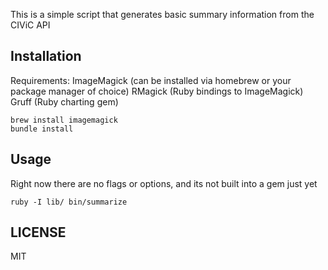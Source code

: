This is a simple script that generates basic summary information from the CIViC API

## Installation

Requirements:
  ImageMagick (can be installed via homebrew or your package manager of choice)
  RMagick (Ruby bindings to ImageMagick)
  Gruff (Ruby charting gem)

```
brew install imagemagick
bundle install
```

## Usage

Right now there are no flags or options, and its not built into a gem just yet

```
ruby -I lib/ bin/summarize
```

## LICENSE

MIT
